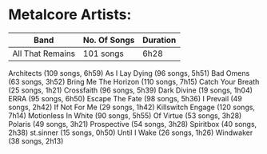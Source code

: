 # Metalcore Artists:

| Band                             | No. Of Songs       | Duration          |
|----------------------------------|--------------------|-------------------|
| All That Remains                 | 101 songs          | 6h28              |

Architects (109 songs, 6h59)
As I Lay Dying (96 songs, 5h51)
Bad Omens (63 songs, 3h52)
Bring Me The Horizon (110 songs, 7h15)
Catch Your Breath (25 songs, 1h21)
Crossfaith (96 songs, 5h39)
Dark Divine (19 songs, 1h04)
ERRA (95 songs, 6h50)
Escape The Fate (98 songs, 5h36)
I Prevail (49 songs, 2h42)
If Not For Me (29 songs, 1h42)
Killswitch Engage (120 songs, 7h14)
Motionless In White (90 songs, 5h55)
Of Virtue (53 songs, 3h28)
Polaris (49 songs, 3h21)
Prospective (54 songs, 3h28)
Spiritbox (40 songs, 2h38)
st.sinner (15 songs, 0h50)
Until I Wake (26 songs, 1h26)
Windwaker (38 songs, 2h13)